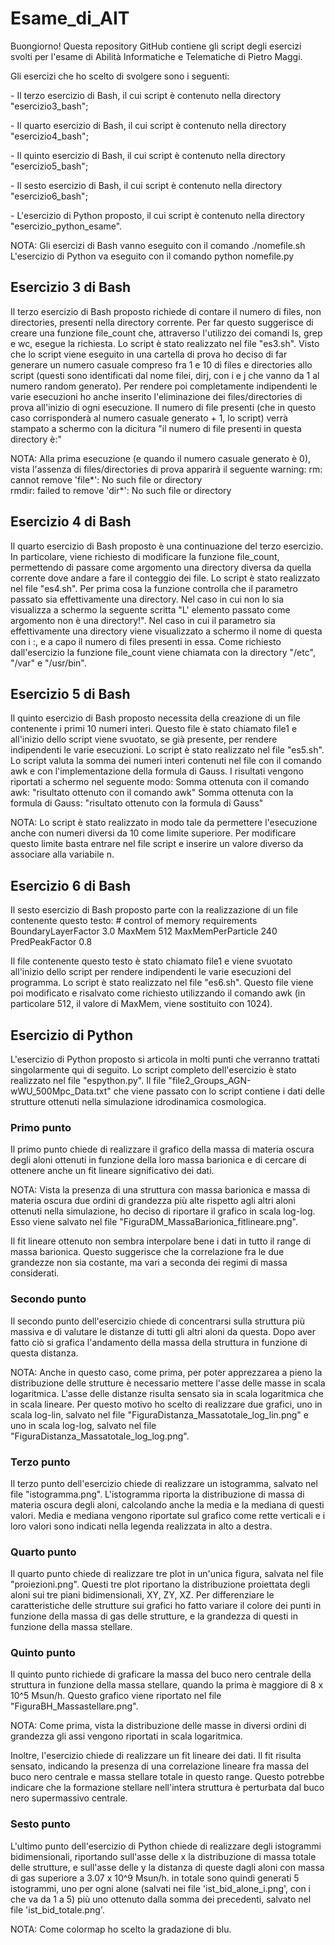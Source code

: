 # Esame\_di\_AIT
Buongiorno! Questa repository GitHub contiene gli script degli esercizi svolti per l'esame di Abilità Informatiche e Telematiche di Pietro Maggi.

Gli esercizi che ho scelto di svolgere sono i seguenti:

\- Il terzo esercizio di Bash, il cui script è contenuto nella directory "esercizio3\_bash";

\- Il quarto esercizio di Bash, il cui script è contenuto nella directory "esercizio4\_bash";

\- Il quinto esercizio di Bash, il cui script è contenuto nella directory "esercizio5\_bash";

\- Il sesto esercizio di Bash, il cui script è contenuto nella directory "esercizio6\_bash";

\- L'esercizio di Python proposto, il cui script è contenuto nella directory "esercizio\_python\_esame".

NOTA: Gli esercizi di Bash vanno eseguito con il comando ./nomefile.sh
      L'esercizio di Python va eseguito con il comando python nomefile.py

## Esercizio 3 di Bash
Il terzo esercizio di Bash proposto richiede di contare il numero di files, non directories, presenti nella directory corrente. Per far questo suggerisce di creare una funzione file\_count che, attraverso l'utilizzo dei comandi ls, grep e wc, esegue la richiesta.
Lo script è stato realizzato nel file "es3.sh".
Visto che lo script viene eseguito in una cartella di prova ho deciso di far generare un numero casuale compreso fra 1 e 10 di files e directories allo script (questi sono identificati dal nome filei, dirj, con i e j che vanno da 1 al numero random generato). Per rendere poi completamente indipendenti le varie esecuzioni ho anche inserito l'eliminazione dei files/directories di prova all'inizio di ogni esecuzione.
Il numero di file presenti (che in questo caso corrisponderà al numero casuale generato + 1, lo script) verrà stampato a schermo con la dicitura "il numero di file presenti in questa directory è:"

NOTA: Alla prima esecuzione (e quando il numero casuale generato è 0), vista l'assenza di files/directories di prova apparirà il seguente warning:
rm: cannot remove 'file\*': No such file or directory   
rmdir: failed to remove 'dir\*': No such file or directory

## Esercizio 4 di Bash
Il quarto esercizio di Bash proposto è una continuazione del terzo esercizio. In particolare, viene richiesto di modificare la funzione file\_count, permettendo di passare come argomento una directory diversa da quella corrente dove andare a fare il conteggio dei file.
Lo script è stato realizzato nel file "es4.sh".
Per prima cosa la funzione controlla che il parametro passato sia effettivamente una directory. Nel caso in cui non lo sia visualizza a schermo la seguente scritta "L' elemento passato come argomento non è una directory!".
Nel caso in cui il parametro sia effettivamente una directory viene visualizzato a schermo il nome di questa con i :, e a capo il numero di files presenti in essa. Come richiesto dall'esercizio la funzione file\_count viene chiamata con la directory "/etc", "/var" e "/usr/bin".

## Esercizio 5 di Bash
Il quinto esercizio di Bash proposto necessita della creazione di un file contenente i primi 10 numeri interi. Questo file è stato chiamato file1 e all'inizio dello script viene svuotato, se già presente, per rendere indipendenti le varie esecuzioni. 
Lo script è stato realizzato nel file "es5.sh".
Lo script valuta la somma dei numeri interi contenuti nel file con il comando awk e con l'implementazione della formula di Gauss. I risultati vengono riportati a schermo nel seguente modo:
Somma ottenuta con il comando awk:
"risultato ottenuto con il comando awk"
Somma ottenuta con la formula di Gauss:
"risultato ottenuto con la formula di Gauss"

NOTA: Lo script è stato realizzato in modo tale da permettere l'esecuzione anche con numeri diversi da 10 come limite superiore. Per modificare questo limite basta entrare nel file script e inserire un valore diverso da associare alla variabile n.

## Esercizio 6 di Bash
Il sesto esercizio di Bash proposto parte con la realizzazione di un file contenente questo testo:
\# control of memory    requirements
BoundaryLayerFactor     3.0
MaxMem                  512
MaxMemPerParticle       240
PredPeakFactor          0.8

Il file contenente questo testo è stato chiamato file1 e viene svuotato all'inizio dello script per rendere indipendenti le varie esecuzioni del programma.
Lo script è stato realizzato nel file "es6.sh".
Questo file viene poi modificato e risalvato come richiesto utilizzando il comando awk (in particolare 512, il valore di MaxMem, viene sostituito con 1024). 

## Esercizio di Python
L'esercizio di Python proposto si articola in molti punti che verranno trattati singolarmente qui di seguito.
Lo script completo dell'esercizio è stato realizzato nel file "espython.py".
Il file "file2\_Groups\_AGN-wWU\_500Mpc\_Data.txt" che viene passato con lo script contiene i dati delle strutture ottenuti nella simulazione idrodinamica cosmologica.

### Primo punto
Il primo punto chiede di realizzare il grafico della massa di materia oscura degli aloni ottenuti in funzione della loro massa barionica e di cercare di ottenere anche un fit lineare significativo dei dati.

NOTA: Vista la presenza di una struttura con massa barionica e massa di materia oscura due ordini di grandezza più alte rispetto agli altri aloni ottenuti nella simulazione, ho deciso di riportare il grafico in scala log-log. Esso viene salvato nel file "FiguraDM\_MassaBarionica\_fitlineare.png".

Il fit lineare ottenuto non sembra interpolare bene i dati in tutto il range di massa barionica. Questo suggerisce che la correlazione fra le due grandezze non sia costante, ma vari a seconda dei regimi di massa considerati.

### Secondo punto
Il secondo punto dell'esercizio chiede di concentrarsi sulla struttura più massiva e di valutare le distanze di tutti gli altri aloni da questa. Dopo aver fatto ciò si grafica l'andamento della massa della struttura in funzione di questa distanza. 

NOTA: Anche in questo caso, come prima, per poter apprezzarea a pieno la distribuzione delle strutture è necessario mettere l'asse delle masse in scala logaritmica. L'asse delle distanze risulta sensato sia in scala logaritmica che in scala lineare. Per questo motivo ho scelto di realizzare due grafici, uno in scala log-lin, salvato nel file "FiguraDistanza\_Massatotale\_log\_lin.png" e uno in scala log-log, salvato nel file "FiguraDistanza\_Massatotale\_log\_log.png".

### Terzo punto
Il terzo punto dell'esercizio chiede di realizzare un istogramma, salvato nel file "istogramma.png".
L'istogramma riporta la distribuzione di massa di materia oscura degli aloni, calcolando anche la media e la mediana di questi valori. Media e mediana vengono riportate sul grafico come rette verticali e i loro valori sono indicati nella legenda realizzata in alto a destra.

### Quarto punto
Il quarto punto chiede di realizzare tre plot in un'unica figura, salvata nel file "proiezioni.png".
Questi tre plot riportano la distribuzione proiettata degli aloni sui tre piani bidimensionali, XY, ZY, XZ. Per differenziare le caratteristiche delle strutture sui grafici ho fatto variare il colore dei punti in funzione della massa di gas delle strutture, e la grandezza di questi in funzione della massa stellare.

### Quinto punto
Il quinto punto richiede di graficare la massa del buco nero centrale della struttura in funzione della massa stellare, quando la prima è maggiore di 8 x 10^5 Msun/h. Questo grafico viene riportato nel file "FiguraBH\_Massastellare.png". 

NOTA: Come prima, vista la distribuzione delle masse in diversi ordini di grandezza gli assi vengono riportati in scala logaritmica.

Inoltre, l'esercizio chiede di realizzare un fit lineare dei dati. Il fit risulta sensato, indicando la presenza di una correlazione lineare fra massa del buco nero centrale e massa stellare totale in questo range. Questo potrebbe indicare che la formazione stellare nell'intera struttura è perturbata dal buco nero supermassivo centrale.

### Sesto punto
L'ultimo punto dell'esercizio di Python chiede di realizzare degli istogrammi bidimensionali, riportando sull'asse delle x la distribuzione di massa totale delle strutture, e sull'asse delle y la distanza di queste dagli aloni con massa di gas superiore a 3.07 x 10^9 Msun/h. in totale sono quindi generati 5 istogrammi, uno per ogni alone (salvati nei file 'ist\_bid\_alone\_i.png', con i che va da 1 a 5) più uno ottenuto dalla somma dei precedenti, salvato nel file 'ist\_bid\_totale.png'.

NOTA: Come colormap ho scelto la gradazione di blu.




